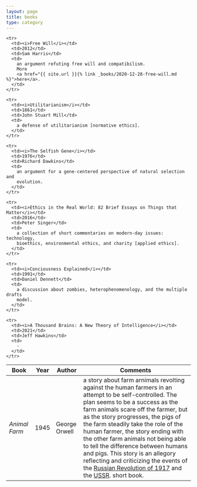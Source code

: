 ```yaml
---
layout: page
title: books
type: category
---
```


<table class="display" id="book-reviews">
  <thead>
    <tr>
      <th>Book</th>
      <th>Year</th>
      <th>Author</th>
      <th data-sortable="false">Comments</th>
    </tr>
  </thead>
  <tbody>
    <tr>
      <td><i>Animal Farm</i></td>
      <td>1945</td>
      <td>George Orwell</td>
      <td>
        a story about farm arnimals revolting against the human farmers in an
        attempt to be self-controlled.
        The plan seems to be a success as the farm animals scare off the farmer,
        but as the story progresses, the pigs of the farm steadily take the role
        of the human farmer, the story ending with the other farm animals not
        being able to tell the difference between humans and pigs.
        This story is an allegory reflecting and criticizing the events of the
        <a href="https://en.wikipedia.org/wiki/Russian_Revolution">Russian Revolution of 1917</a>
        and the
        <a href="https://en.wikipedia.org/wiki/Soviet_Union">USSR</a>.
        short book.
      </td>
    </tr>

    <tr>
      <td><i>Free Will</i></td>
      <td>2012</td>
      <td>Sam Harris</td>
      <td>
        an argument refuting free will and compatibilism.
        More
        <a href="{{ site.url }}{% link _books/2020-12-28-free-will.md %}">here</a>.
      </td>
    </tr>

    <tr>
      <td><i>Utilitarianism</i></td>
      <td>1861</td>
      <td>John Stuart Mill</td>
      <td>
        a defense of utilitarianism [normative ethics].
      </td>
    </tr>

    <tr>
      <td><i>The Selfish Gene</i></td>
      <td>1976</td>
      <td>Richard Dawkins</td>
      <td>
        an argument for a gene-centered perspective of natural selection and
        evolution.
      </td>
    </tr>

    <tr>
      <td><i>Ethics in the Real World: 82 Brief Essays on Things that Matter</i></td>
      <td>2016</td>
      <td>Peter Singer</td>
      <td>
        a collection of short commentaries on modern-day issues: technology,
        bioethics, environmental ethics, and charity [applied ethics].
      </td>
    </tr>

    <tr>
      <td><i>Conciousness Explained</i></td>
      <td>1991</td>
      <td>Daniel Dennett</td>
      <td>
        a discussion about zombies, heterophenomenology, and the multiple drafts
        model.
      </td>
    </tr>

    <tr>
      <td><i>A Thousand Brains: A New Theory of Intelligence</i></td>
      <td>2021</td>
      <td>Jeff Hawkins</td>
      <td>
        -
      </td>
    </tr>
  </tbody>
</table>
